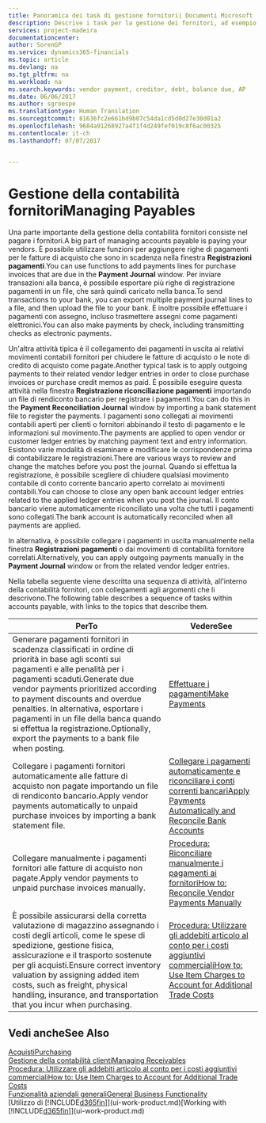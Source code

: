 ```yaml
---
title: Panoramica dei task di gestione fornitori| Documenti Microsoft
description: Descrive i task per la gestione dei fornitori, ad esempio, pagare i creditori o collegare i pagamenti in uscita ai movimenti contabili per chiudere fatture o note di credito.
services: project-madeira
documentationcenter: 
author: SorenGP
ms.service: dynamics365-financials
ms.topic: article
ms.devlang: na
ms.tgt_pltfrm: na
ms.workload: na
ms.search.keywords: vendor payment, creditor, debt, balance due, AP
ms.date: 06/06/2017
ms.author: sgroespe
ms.translationtype: Human Translation
ms.sourcegitcommit: 81636fc2e661bd9b07c54da1cd5d0d27e30d01a2
ms.openlocfilehash: 9684a91268927a4f1f4d249fef019c8f6ac00325
ms.contentlocale: it-ch
ms.lasthandoff: 07/07/2017


---
```

# <a name="managing-payables"></a><span data-ttu-id="d36f5-103">Gestione della contabilità fornitori</span><span class="sxs-lookup"><span data-stu-id="d36f5-103">Managing Payables</span></span>
<span data-ttu-id="d36f5-104">Una parte importante della gestione della contabilità fornitori consiste nel pagare i fornitori.</span><span class="sxs-lookup"><span data-stu-id="d36f5-104">A big part of managing accounts payable is paying your vendors.</span></span> <span data-ttu-id="d36f5-105">È possibile utilizzare funzioni per aggiungere righe di pagamenti per le fatture di acquisto che sono in scadenza nella finestra **Registrazioni pagamenti**.</span><span class="sxs-lookup"><span data-stu-id="d36f5-105">You can use functions to add payments lines for purchase invoices that are due in the **Payment Journal** window.</span></span> <span data-ttu-id="d36f5-106">Per inviare transazioni alla banca, è possibile esportare più righe di registrazione pagamenti in un file, che sarà quindi caricato nella banca.</span><span class="sxs-lookup"><span data-stu-id="d36f5-106">To send transactions to your bank, you can export multiple payment journal lines to a file, and then upload the file to your bank.</span></span> <span data-ttu-id="d36f5-107">È inoltre possibile effettuare i pagamenti con assegno, incluso trasmettere assegni come pagamenti elettronici.</span><span class="sxs-lookup"><span data-stu-id="d36f5-107">You can also make payments by check, including transmitting checks as electronic payments.</span></span>

<span data-ttu-id="d36f5-108">Un'altra attività tipica è il collegamento dei pagamenti in uscita ai relativi movimenti contabili fornitori per chiudere le fatture di acquisto o le note di credito di acquisto come pagate.</span><span class="sxs-lookup"><span data-stu-id="d36f5-108">Another typical task is to apply outgoing payments to their related vendor ledger entries in order to close purchase invoices or purchase credit memos as paid.</span></span> <span data-ttu-id="d36f5-109">È possibile eseguire questa attività nella finestra **Registrazione riconciliazione pagamenti** importando un file di rendiconto bancario per registrare i pagamenti.</span><span class="sxs-lookup"><span data-stu-id="d36f5-109">You can do this in the **Payment Reconciliation Journal** window by importing a bank statement file to register the payments.</span></span> <span data-ttu-id="d36f5-110">I pagamenti sono collegati ai movimenti contabili aperti per clienti o fornitori abbinando il testo di pagamento e le informazioni sul movimento.</span><span class="sxs-lookup"><span data-stu-id="d36f5-110">The payments are applied to open vendor or customer ledger entries by matching payment text and entry information.</span></span> <span data-ttu-id="d36f5-111">Esistono varie modalità di esaminare e modificare le corrispondenze prima di contabilizzare le registrazioni.</span><span class="sxs-lookup"><span data-stu-id="d36f5-111">There are various ways to review and change the matches before you post the journal.</span></span> <span data-ttu-id="d36f5-112">Quando si effettua la registrazione, è possibile scegliere di chiudere qualsiasi movimento contabile di conto corrente bancario aperto correlato ai movimenti contabili.</span><span class="sxs-lookup"><span data-stu-id="d36f5-112">You can choose to close any open bank account ledger entries related to the applied ledger entries when you post the journal.</span></span> <span data-ttu-id="d36f5-113">Il conto bancario viene automaticamente riconciliato una volta che tutti i pagamenti sono collegati.</span><span class="sxs-lookup"><span data-stu-id="d36f5-113">The bank account is automatically reconciled when all payments are applied.</span></span>

<span data-ttu-id="d36f5-114">In alternativa, è possibile collegare i pagamenti in uscita manualmente nella finestra **Registrazioni pagamenti** o dai movimenti di contabilità fornitore correlati.</span><span class="sxs-lookup"><span data-stu-id="d36f5-114">Alternatively, you can apply outgoing payments manually in the **Payment Journal** window or from the related vendor ledger entries.</span></span>

<span data-ttu-id="d36f5-115">Nella tabella seguente viene descritta una sequenza di attività, all'interno della contabilità fornitori, con collegamenti agli argomenti che li descrivono.</span><span class="sxs-lookup"><span data-stu-id="d36f5-115">The following table describes a sequence of tasks within accounts payable, with links to the topics that describe them.</span></span>

| <span data-ttu-id="d36f5-116">Per</span><span class="sxs-lookup"><span data-stu-id="d36f5-116">To</span></span> | <span data-ttu-id="d36f5-117">Vedere</span><span class="sxs-lookup"><span data-stu-id="d36f5-117">See</span></span> |
| --- | --- |
| <span data-ttu-id="d36f5-118">Generare pagamenti fornitori in scadenza classificati in ordine di priorità in base agli sconti sui pagamenti e alle penalità per i pagamenti scaduti.</span><span class="sxs-lookup"><span data-stu-id="d36f5-118">Generate due vendor payments prioritized according to payment discounts and overdue penalties.</span></span> <span data-ttu-id="d36f5-119">In alternativa, esportare i pagamenti in un file della banca quando si effettua la registrazione.</span><span class="sxs-lookup"><span data-stu-id="d36f5-119">Optionally, export the payments to a bank file when posting.</span></span> |[<span data-ttu-id="d36f5-120">Effettuare i pagamenti</span><span class="sxs-lookup"><span data-stu-id="d36f5-120">Make Payments</span></span>](payables-make-payments.md) |
| <span data-ttu-id="d36f5-121">Collegare i pagamenti fornitori automaticamente alle fatture di acquisto non pagate importando un file di rendiconto bancario.</span><span class="sxs-lookup"><span data-stu-id="d36f5-121">Apply vendor payments automatically to unpaid purchase invoices by importing a bank statement file.</span></span> |[<span data-ttu-id="d36f5-122">Collegare i pagamenti automaticamente e riconciliare i conti correnti bancari</span><span class="sxs-lookup"><span data-stu-id="d36f5-122">Apply Payments Automatically and Reconcile Bank Accounts</span></span>](receivables-apply-payments-auto-reconcile-bank-accounts.md) |
| <span data-ttu-id="d36f5-123">Collegare manualmente i pagamenti fornitori alle fatture di acquisto non pagate.</span><span class="sxs-lookup"><span data-stu-id="d36f5-123">Apply vendor payments to unpaid purchase invoices manually.</span></span> |[<span data-ttu-id="d36f5-124">Procedura: Riconciliare manualmente i pagamenti ai fornitori</span><span class="sxs-lookup"><span data-stu-id="d36f5-124">How to: Reconcile Vendor Payments Manually</span></span>](payables-how-apply-purchase-transactions-manually.md) |
|<span data-ttu-id="d36f5-125">È possibile assicurarsi della corretta valutazione di magazzino assegnando i costi degli articoli, come le spese di spedizione, gestione fisica, assicurazione e il trasporto sostenute per gli acquisti.</span><span class="sxs-lookup"><span data-stu-id="d36f5-125">Ensure correct inventory valuation by assigning added item costs, such as freight, physical handling, insurance, and transportation that you incur when purchasing.</span></span>|[<span data-ttu-id="d36f5-126">Procedura: Utilizzare gli addebiti articolo al conto per i costi aggiuntivi commerciali</span><span class="sxs-lookup"><span data-stu-id="d36f5-126">How to: Use Item Charges to Account for Additional Trade Costs</span></span>](payables-how-assign-item-charges.md)|

## <a name="see-also"></a><span data-ttu-id="d36f5-127">Vedi anche</span><span class="sxs-lookup"><span data-stu-id="d36f5-127">See Also</span></span>
[<span data-ttu-id="d36f5-128">Acquisti</span><span class="sxs-lookup"><span data-stu-id="d36f5-128">Purchasing</span></span>](purchasing-manage-purchasing.md)  
[<span data-ttu-id="d36f5-129">Gestione della contabilità clienti</span><span class="sxs-lookup"><span data-stu-id="d36f5-129">Managing Receivables</span></span>](receivables-manage-receivables.md)  
[<span data-ttu-id="d36f5-130">Procedura: Utilizzare gli addebiti articolo al conto per i costi aggiuntivi commerciali</span><span class="sxs-lookup"><span data-stu-id="d36f5-130">How to: Use Item Charges to Account for Additional Trade Costs</span></span>](payables-how-assign-item-charges.md)  
[<span data-ttu-id="d36f5-131">Funzionalità aziendali generali</span><span class="sxs-lookup"><span data-stu-id="d36f5-131">General Business Functionality</span></span>](ui-across-business-areas.md)  
<span data-ttu-id="d36f5-132">[Utilizzo di [!INCLUDE[d365fin](includes/d365fin_md.md)]](ui-work-product.md)</span><span class="sxs-lookup"><span data-stu-id="d36f5-132">[Working with [!INCLUDE[d365fin](includes/d365fin_md.md)]](ui-work-product.md)</span></span>

